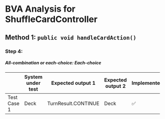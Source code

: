 # BVA Analysis for ShuffleCardController

## Method 1: ```public void handleCardAction()```
### Step 4:
##### All-combination or each-choice: Each-choice

|             | System under test | Expected output 1   | Expected output 2 | Implemented?       |
|-------------|-------------------|---------------------|-------------------|--------------------|
| Test Case 1 | Deck              | TurnResult.CONTINUE | Deck              | :white_check_mark: |


